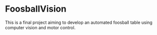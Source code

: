 # FoosballVision
This is a final project aiming to develop an automated foosball table using computer vision and motor control.
